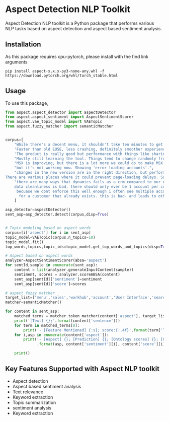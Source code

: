 Aspect Detection NLP Toolkit
=============

Aspect Detection NLP toolkit is a Python package that performs various NLP tasks based on aspect detection and aspect based sentiment analysis.

Installation
-------------

As this package requires cpu-pytorch, please install with the find link arguments
```
pip install aspect-x.x.x-py3-none-any.whl -f https://download.pytorch.org/whl/torch_stable.html
```


Usage
--------
To use this package, 
```python
from aspect.aspect_detector import aspectDetector
from aspect.aspect_sentiment import AspectSentimentScorer
from aspect.vae_topic_model import VAETopic
from aspect.fuzzy_matcher import semanticMatcher


corpus=[
    "While there's a decent menu, it shouldn't take ten minutes to get your drinks and 45 for a dessert pizza.",
    'Faster than old EUSE, less crashing, definitely smoother experience.',
    'The product is really good but performance with things like sharing deals with partners is terrible and takes forever.',
    "Mostly still learning the tool. Things tend to change randomly from time to time... so that can be tricky. But its improving steadily!",
    "MSX is improving, but there is a lot more we could do to make MSX work for us and model best practices to our customers for how to use a CRM.",
    "but it's not working now. Showing 'error loading accounts'.",
    "changes in the new version are in the right direction, but performance still feels mediocre at best. \
There are various places where it could prevent page-loading delays. Salesforce is still ahead.",
    "there are many ways that dynamics fails as a crm compared to our competitors. here are a few: \
    data cleanliness is bad, there should only ever be 1 account per customer, and all activities performed on that account by any person,\
     becuase we dont enforce this well enough i often see multiple accounts, and can even create duplicate accounts,\
      for a customer that already exists. this is bad- and leads to other problems with msx that currently exist."
    ]

asp_detector=aspectDetector()
sent_asp=asp_detector.detect(corpus,disp=True)


# Topic modeling based on aspect words
corpus=[i['aspect'] for i in sent_asp]
topic_model=VAETopic(corpus,n_topics=10)
topic_model.fit()
top_words,topics,topic_ids=topic_model.get_top_words_and_topics(disp=True)

# Aspect based on aspect words
analyzer=AspectSentimentScorer(absa='aspect')
for sentId,sample in enumerate(sent_asp):
    content = list(analyzer.generateInputContent(sample))
    sentiment, scores = analyzer.scoreABSA(content)
    sent_asp[sentId]['sentiment']=sentiment
    sent_asp[sentId]['score']=scores

# aspect fuzzy matcher
target_list=['menu','sales','workhub','account','User Interface','search','Note','telephony','appportal','food']
matcher=semanticMatcher()

for content in sent_asp:
    matched_terms = matcher.token_matcher(content['aspect'], target_list, threshold=0.45)
    print('[Text] {};'.format(content['sentence']))
    for term in matched_terms[0]:
        print('- [Feature Mentioned] {:s}; score:{:.4f}'.format(term['label'],term['score']))
    for i,asp in enumerate(content['aspect']):
        print('- [Aspect] {}; [Prediction] {}; [Ontology scores] {}; [Compound score] {}'\
              .format(asp, content['sentiment'][i], content['score'][i], analyzer.lin2compound(content['score'][i]) ))

    print()
```


Key Features Supported with Aspect NLP toolkit
--------
* Aspect detection
* Aspect based sentiment analysis
* Text relevance
* Keyword extraction
* Topic summarization
* sentiment analysis
* Keyword extraction